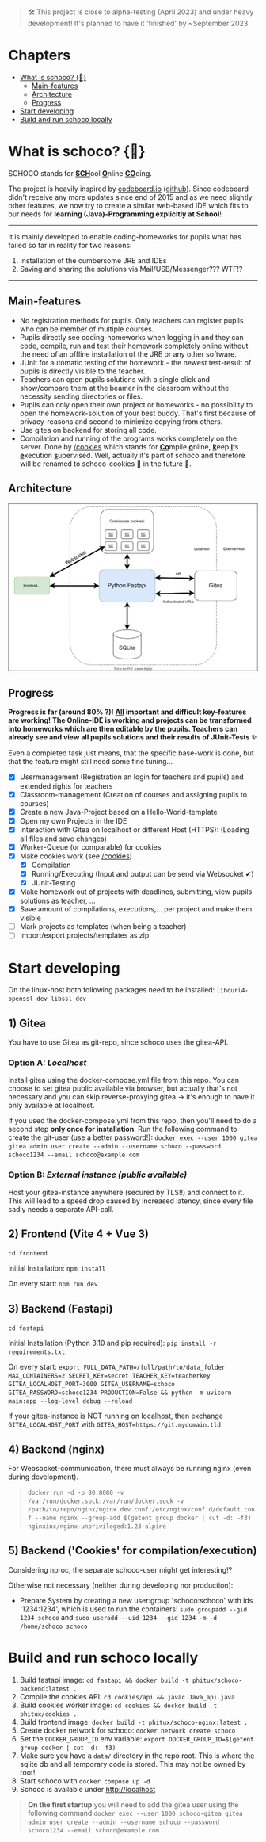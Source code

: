 > 🛠️️ This project is close to alpha-testing (April 2023) and under heavy development! It's planned to have it 'finished' by ~September 2023

# Chapters
- [What is schoco? {🍫}](#what-is-schoco-)
  - [Main-features](#main-features)
  - [Architecture](#architecture)
  - [Progress](#progress)
- [Start developing](#start-developing)
- [Build and run schoco locally](#build-and-run-schoco-locally)

# What is schoco? {🍫}

SCHOCO stands for <ins>**SCH**</ins>ool <ins>**O**</ins>nline <ins>**CO**</ins>ding.

The project is heavily inspired by [codeboard.io](https://codeboard.io) ([github](https://github.com/codeboardio)). Since codeboard didn't receive any more updates since end of 2015 and as we need slightly other features, we now try to create a similar web-based IDE which fits to our needs for **learning (Java)-Programming explicitly at School**! 

---
It is mainly developed to enable coding-homeworks for pupils what has failed so far in reality for two reasons:
 1. Installation of the cumbersome JRE and IDEs
 2. Saving and sharing the solutions via Mail/USB/Messenger??? WTF!?
---

## Main-features
- No registration methods for pupils. Only teachers can register pupils who can be member of multiple courses.
- Pupils directly see coding-homeworks when logging in and they can code, compile, run and test their homework completely online without the need of an offline installation of the JRE or any other software.
- JUnit for automatic testing of the homework - the newest test-result of pupils is directly visible to the teacher.
- Teachers can open pupils solutions with a single click and show/compare them at the beamer in the classroom without the necessity sending directories or files.
- Pupils can only open their own project or homeworks - no possibility to open the homework-solution of your best buddy. That's first because of privacy-reasons and second to minimize copying from others.
- Use gitea on backend for storing all code.
- Compilation and running of the programs works completely on the server. Done by [/cookies](/cookies) which stands for <ins>**Co**</ins>mpile <ins>**o**</ins>nline, <ins>**k**</ins>eep <ins>**i**</ins>ts <ins>**e**</ins>xecution <ins>**s**</ins>upervised. Well, actually it's part of schoco and therefore will be renamed to schoco-cookies 🍪 in the future 🤭.

## Architecture
<img src="./schoco_architecture.svg">


## Progress
**Progress is far (around 80% ?)! <ins>All</ins> important and difficult key-features are working! The Online-IDE is working and projects can be transformed into homeworks which are then editable by the pupils. Teachers can already see and view all pupils solutions and their results of JUnit-Tests ✨**

Even a completed task just means, that the specific base-work is done, but that the feature might still need some fine tuning...
- [x] Usermanagement (Registration an login for teachers and pupils) and extended rights for teachers 
- [x] Classroom-management (Creation of courses and assigning pupils to courses)
- [x] Create a new Java-Project based on a Hello-World-template
- [x] Open my own Projects in the IDE
- [x] Interaction with Gitea on localhost or different Host (HTTPS): (Loading all files and save changes)
- [x] Worker-Queue (or comparable) for cookies
- [x] Make cookies work (see [/cookies](/cookies))
    - [x] Compilation
    - [x] Running/Executing (Input and output can be send via Websocket ✔)
    - [x] JUnit-Testing
- [x] Make homework out of projects with deadlines, submitting, view pupils solutions as teacher, ...
- [x] Save amount of compilations, executions,... per project and make them visible
- [ ] Mark projects as templates (when being a teacher)
- [ ] Import/export projects/templates as zip

# Start developing

On the linux-host both following packages need to be installed: `libcurl4-openssl-dev libssl-dev`

## 1) Gitea
You have to use Gitea as git-repo, since schoco uses the gitea-API.

### Option A: *Localhost*
Install gitea using the docker-compose.yml file from this repo. You can choose to set gitea public available via browser, but actually that's not necessary and you can skip reverse-proxying gitea -> it's enough to have it only available at localhost.

If you used the docker-compose.yml from this repo, then you'll need to do a second step **only once for installation**. Run the following command to create the git-user (use a better password!):
`docker exec --user 1000 gitea gitea admin user create --admin --username schoco --password schoco1234 --email schoco@example.com`

### Option B: *External instance (public available)*

Host your gitea-instance anywhere (secured by TLS!!) and connect to it. This will lead to a speed drop caused by increased latency, since every file sadly needs a separate API-call.

## 2) Frontend (Vite 4 + Vue 3)
`cd frontend` 

Initial Installation: `npm install`

On every start: `npm run dev`

## 3) Backend (Fastapi)

`cd fastapi`

Initial Installation (Python 3.10 and pip required): `pip install -r requirements.txt`

On every start: `export FULL_DATA_PATH=/full/path/to/data_folder MAX_CONTAINERS=2 SECRET_KEY=secret TEACHER_KEY=teacherkey GITEA_LOCALHOST_PORT=3000 GITEA_USERNAME=schoco GITEA_PASSWORD=schoco1234 PRODUCTION=False && python -m uvicorn main:app --log-level debug --reload`

If your gitea-instance is NOT running on localhost, then exchange `GITEA_LOCALHOST_PORT` with `GITEA_HOST=https://git.mydomain.tld`

## 4) Backend (nginx)
For Websocket-communication, there must always be running nginx (even during development).  
> `docker run -d -p 80:8080 -v /var/run/docker.sock:/var/run/docker.sock -v /path/to/repo/nginx/nginx.dev.conf:/etc/nginx/conf.d/default.conf --name nginx --group-add $(getent group docker | cut -d: -f3) nginxinc/nginx-unprivileged:1.23-alpine`


## 5) Backend ('Cookies' for compilation/execution)

Considering nproc, the separate schoco-user might get interesting!?

Otherwise not necessary (neither during developing nor production): 
- Prepare System by creating a new user:group 'schoco:schoco' with ids '1234:1234', which is used to run the containers! `sudo groupadd --gid 1234 schoco` and  `sudo useradd --uid 1234 --gid 1234 -m -d /home/schoco schoco`


# Build and run schoco locally

1. Build fastapi image: `cd fastapi && docker build -t phitux/schoco-backend:latest .`
2. Compile the cookies API: `cd cookies/api && javac Java_api.java`
3. Build cookies worker image: `cd cookies && docker build -t phitux/cookies .`
4. Build frontend image: `docker build -t phitux/schoco-nginx:latest .`
5. Create docker network for schoco: `docker network create schoco` 
6. Set the `DOCKER_GROUP_ID` env variable: `export DOCKER_GROUP_ID=$(getent group docker | cut -d: -f3)`
7. Make sure you have a `data/` directory in the repo root. This is where the sqlite db and all temporary code is stored. This may not be owned by root!
8. Start schoco with `docker compose up -d`
9. Schoco is available under [http://localhost](http://localhost)

> **On the first startup** you will need to add the gitea user using the following command
> `docker exec --user 1000 schoco-gitea gitea admin user create --admin --username schoco --password schoco1234 --email schoco@example.com`


